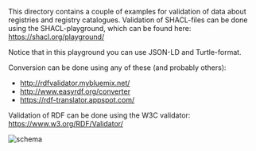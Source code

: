 This directory contains a couple of examples for validation of data about registries and registry catalogues.
Validation of SHACL-files can be done using the SHACL-playground, which can be found here: https://shacl.org/playground/

Notice that in this playground you can use JSON-LD and Turtle-format.

Conversion can be done using any of these (and probably others):
- http://rdfvalidator.mybluemix.net/
- http://www.easyrdf.org/converter
- https://rdf-translator.appspot.com/

Validation of RDF can be done using the W3C validator:
https://www.w3.org/RDF/Validator/

![schema](https://github.com/ejp-rd-vp/resource-metadata-schema/raw/master/diagrams/vp_model.gif)
